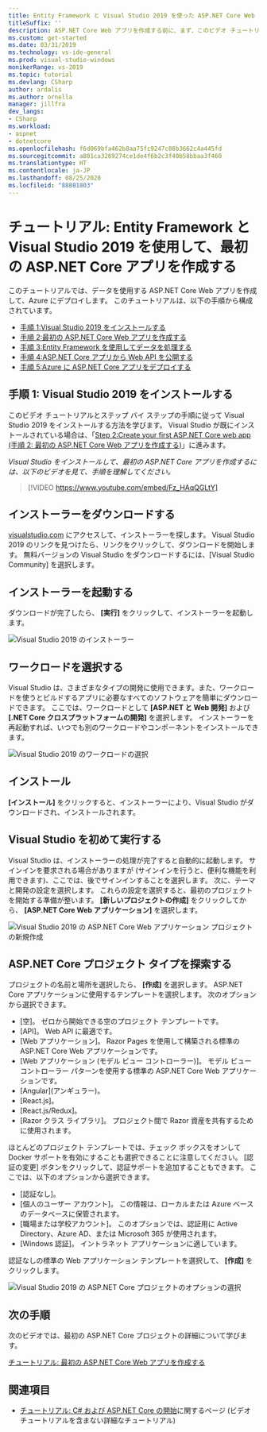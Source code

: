 ```yaml
---
title: Entity Framework と Visual Studio 2019 を使った ASP.NET Core Web アプリ
titleSuffix: ''
description: ASP.NET Core Web アプリを作成する前に、まず、このビデオ チュートリアルとステップ バイ ステップの手順に従って Visual Studio 2019 をインストールする方法を学びます。
ms.custom: get-started
ms.date: 03/31/2019
ms.technology: vs-ide-general
ms.prod: visual-studio-windows
monikerRange: vs-2019
ms.topic: tutorial
ms.devlang: CSharp
author: ardalis
ms.author: ornella
manager: jillfra
dev_langs:
- CSharp
ms.workload:
- aspnet
- dotnetcore
ms.openlocfilehash: f6d069bfa462b8aa75fc9247c08b3662c4a445fd
ms.sourcegitcommit: a801ca3269274ce1de4f6b2c3f40b58bbaa3f460
ms.translationtype: HT
ms.contentlocale: ja-JP
ms.lasthandoff: 08/25/2020
ms.locfileid: "88801803"
---
```

# <a name="tutorial-create-your-first-aspnet-core-app-using-entity-framework-with-visual-studio-2019"></a>チュートリアル: Entity Framework と Visual Studio 2019 を使用して、最初の ASP.NET Core アプリを作成する

このチュートリアルでは、データを使用する ASP.NET Core Web アプリを作成して、Azure にデプロイします。 このチュートリアルは、以下の手順から構成されています。

- [手順 1:Visual Studio 2019 をインストールする](#step-1-install-visual-studio-2019)
- [手順 2:最初の ASP.NET Core Web アプリを作成する](tutorial-aspnet-core-ef-step-02.md)
- [手順 3:Entity Framework を使用してデータを処理する](tutorial-aspnet-core-ef-step-03.md)
- [手順 4:ASP.NET Core アプリから Web API を公開する](tutorial-aspnet-core-ef-step-04.md)
- [手順 5:Azure に ASP.NET Core アプリをデプロイする](tutorial-aspnet-core-ef-step-05.md)

## <a name="step-1-install-visual-studio-2019"></a>手順 1: Visual Studio 2019 をインストールする

このビデオ チュートリアルとステップ バイ ステップの手順に従って Visual Studio 2019 をインストールする方法を学びます。 Visual Studio が既にインストールされている場合は、「[Step 2:Create your first ASP.NET Core web app (手順 2: 最初の ASP.NET Core Web アプリを作成する)](tutorial-aspnet-core-ef-step-02.md)」に進みます。

_Visual Studio をインストールして、最初の ASP.NET Core アプリを作成するには、以下のビデオを見て、手順を理解してください。_

> [!VIDEO https://www.youtube.com/embed/Fz_HAqQGLtY]

## <a name="download-the-installer"></a>インストーラーをダウンロードする

[visualstudio.com](https://visualstudio.com) にアクセスして、インストーラーを探します。 Visual Studio 2019 のリンクを見つけたら、リンクをクリックして、ダウンロードを開始します。 無料バージョンの Visual Studio をダウンロードするには、[Visual Studio Community] を選択します。

## <a name="start-the-installer"></a>インストーラーを起動する

ダウンロードが完了したら、 **[実行]** をクリックして、インストーラーを起動します。

![Visual Studio 2019 のインストーラー](media/vs-2019/vs2019-installer.png)

## <a name="choose-workloads"></a>ワークロードを選択する

Visual Studio は、さまざまなタイプの開発に使用できます。また、ワークロードを使うとビルドするアプリに必要なすべてのソフトウェアを簡単にダウンロードできます。 ここでは、ワークロードとして **[ASP.NET と Web 開発]** および **[.NET Core クロスプラットフォームの開発]** を選択します。 インストーラーを再起動すれば、いつでも別のワークロードやコンポーネントをインストールできます。

![Visual Studio 2019 のワークロードの選択](media/vs-2019/vs2019-choose-workloads.png)

## <a name="install"></a>インストール

**[インストール]** をクリックすると、インストーラーにより、Visual Studio がダウンロードされ、インストールされます。

## <a name="run-visual-studio-for-the-first-time"></a>Visual Studio を初めて実行する

Visual Studio は、インストーラーの処理が完了すると自動的に起動します。 サインインを要求される場合がありますが (サインインを行うと、便利な機能を利用できます)、ここでは、後でサインインすることを選択します。 次に、テーマと開発の設定を選択します。 これらの設定を選択すると、最初のプロジェクトを開始する準備が整います。 **[新しいプロジェクトの作成]** をクリックしてから、 **[ASP.NET Core Web アプリケーション]** を選択します。

![Visual Studio 2019 の ASP.NET Core Web アプリケーション プロジェクトの新規作成](media/vs-2019/vs2019-create-new-project.png)

## <a name="explore-aspnet-core-project-types"></a>ASP.NET Core プロジェクト タイプを探索する

プロジェクトの名前と場所を選択したら、 **[作成]** を選択します。 ASP.NET Core アプリケーションに使用するテンプレートを選択します。 次のオプションから選択できます。

- [空]。 ゼロから開始できる空のプロジェクト テンプレートです。
- [API]。 Web API に最適です。
- [Web アプリケーション]。 Razor Pages を使用して構築される標準の ASP.NET Core Web アプリケーションです。
- [Web アプリケーション (モデル ビュー コントローラー)]。 モデル ビュー コントローラー パターンを使用する標準の ASP.NET Core Web アプリケーションです。
- [Angular]\(アンギュラー\)。
- [React.js]。
- [React.js/Redux]。
- [Razor クラス ライブラリ]。 プロジェクト間で Razor 資産を共有するために使用されます。

ほとんどのプロジェクト テンプレートでは、チェック ボックスをオンして Docker サポートを有効にすることも選択できることに注意してください。 [認証の変更] ボタンをクリックして、認証サポートを追加することもできます。 ここでは、以下のオプションから選択できます。

- [認証なし]。
- [個人のユーザー アカウント]。 この情報は、ローカルまたは Azure ベースのデータベースに保管されます。
- [職場または学校アカウント]。 このオプションでは、認証用に Active Directory、Azure AD、または Microsoft 365 が使用されます。
- [Windows 認証]。 イントラネット アプリケーションに適しています。

認証なしの標準の Web アプリケーション テンプレートを選択して、 **[作成]** をクリックします。

![Visual Studio 2019 の ASP.NET Core プロジェクトのオプションの選択](media/vs-2019/vs2019-choose-aspnetcore-project.png)

## <a name="next-steps"></a>次の手順

次のビデオでは、最初の ASP.NET Core プロジェクトの詳細について学びます。

[チュートリアル: 最初の ASP.NET Core Web アプリを作成する](tutorial-aspnet-core-ef-step-02.md)

## <a name="see-also"></a>関連項目

- [チュートリアル: C# および ASP.NET Core の開始](tutorial-aspnet-core.md)に関するページ (ビデオ チュートリアルを含まない詳細なチュートリアル)
